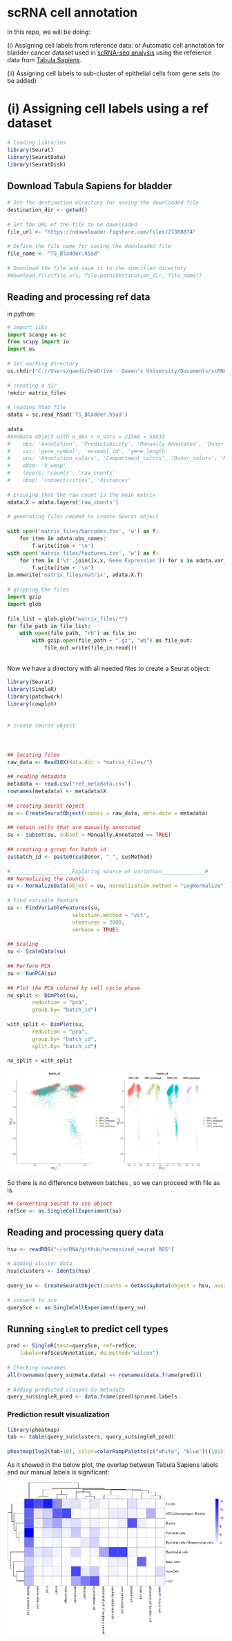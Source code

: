 # scRNA cell annotation




In this repo, we will be doing:

(i) Assigning cell labels from reference data: or Automatic cell annotation for bladder cancer dataset used in [scRNA-seq analysis](https://github.com/hamidghaedi/scRNA_seq-analysis) using the reference data from [Tabula Sapiens](https://www.science.org/doi/full/10.1126/science.abl4896?af=R). 

(ii) Assigning cell labels to sub-cluster of epithelial cells from gene sets (to be added)


# (i) Assigning cell labels using a ref dataset

```r 
# loading libraries
library(Seurat)
library(SeuratData)
library(SeuratDisk)
```

## Download Tabula Sapiens for bladder 

```r
# Set the destination directory for saving the downloaded file
destination_dir <- getwd()

# Set the URL of the file to be downloaded
file_url <- "https://ndownloader.figshare.com/files/27388874"

# Define the file name for saving the downloaded file
file_name <- "TS_Bladder.h5ad"  

# Download the file and save it to the specified directory
#download.file(file_url, file.path(destination_dir, file_name))
```

## Reading and processing ref data
in python:
```python 
# import libs
import scanpy as sc
from scipy import io
import os

# Set working directory
os.chdir("C://Users/qaedi/OneDrive - Queen's University/Documents/scRNA_cell_annotation")

# creating a dir
!mkdir matrix_files

# reading h5ad file
adata = sc.read_h5ad('TS_Bladder.h5ad')

adata
#AnnData object with n_obs × n_vars = 21568 × 58833
#    obs: 'Annotation', 'Predictability', 'Manually Annotated', 'Donor', 'Method', 'Organ', #'Compartment', 'Anatomical Information'
#    var: 'gene_symbol', 'ensembl_id', 'gene_length'
#    uns: 'Annotation_colors', 'Compartment_colors', 'Donor_colors', 'Manually Annotated_colors', #'Method_colors', 'Organ_colors', 'Propagated.Annotationcollapsed_colors', '_scvi', 'donor_colors', #'leiden', 'method_colors', 'neighbors', 'tissue_colors', 'umap'
#    obsm: 'X_umap'
#    layers: 'counts', 'raw_counts'
#    obsp: 'connectivities', 'distances'

# Ensuring that the raw count is the main matrix
adata.X = adata.layers['raw_counts']

# generating files needed to create Seurat object

with open('matrix_files/barcodes.tsv', 'w') as f:
    for item in adata.obs_names:
        f.write(item + '\n')
with open('matrix_files/features.tsv', 'w') as f:
    for item in ['\t'.join([x,x,'Gene Expression']) for x in adata.var_names]:
        f.write(item + '\n')
io.mmwrite('matrix_files/matrix', adata.X.T)

# gzipping the files
import gzip
import glob

file_list = glob.glob("matrix_files/*")
for file_path in file_list:
    with open(file_path, "rb") as file_in:
        with gzip.open(file_path + ".gz", "wb") as file_out:
            file_out.write(file_in.read())
            
```

Now we have a directory with all needed files to create a Seurat object:

```r 
library(Seurat)
library(SingleR)
library(patchwork)
library(cowplot)


# create seurat object



## locating files
raw_data <- Read10X(data.dir = "matrix_files/")

## reading metadata
metadata <- read.csv("ref_metadata.csv")
rownames(metadata) <- metadata$X

## creating Seurat object
su <- CreateSeuratObject(counts = raw_data, meta.data = metadata)

## retain cells that are manually annotated
su <- subset(su, subset = Manually.Annotated == TRUE)

## creating a group for batch id
su$batch_id <- paste0(su$Donor, "_", su$Method)

#____________________Exploring source of variation______________#
## Normalizing the counts
su <- NormalizeData(object = su, normalization.method = "LogNormalize")

# Find variable feature
su <- FindVariableFeatures(su, 
                     selection.method = "vst",
                     nfeatures = 2000, 
                     verbose = TRUE)
                     
## Scaling
su <- ScaleData(su)

## Perform PCA
su <- RunPCA(su)

## Plot the PCA colored by cell cycle phase
no_split <- DimPlot(su,
        reduction = "pca",
        group.by= "batch_id")
        
with_split <- DimPlot(su,
        reduction = "pca",
        group.by= "batch_id",
        split.by= "batch_id")
        
no_split + with_split
```
![PCA_batch_id.png](https://github.com/hamidghaedi/scRNA_cell_annotation/blob/main/image/PCA_batch_id.png)

So there is no difference between batches , so we can proceed with file as is. 

```r
## Converting Seurat to sce object
refSce <- as.SingleCellExperiment(su)
```
## Reading and processing query data

```r
hsu <- readRDS("~/scRNA/github/harmonized_seurat.RDS")

# Adding cluster data
hsu$clusters <- Idents(hsu)

query_su <- CreateSeuratObject(counts = GetAssayData(object = hsu, assay = "RNA"), meta.data = hsu@meta.data)

# convert to sce
querySce <- as.SingleCellExperiment(query_su)
```

## Running `singleR` to predict cell types

```r
pred <- SingleR(test=querySce, ref=refSce, 
    labels=refSce$Annotation, de.method="wilcox")

# Checking rownames
all(rownames(query_su@meta.data) == rownames(data.frame(pred)))

# Adding predicted classes to metadata
query_su$singleR_pred <- data.frame(pred)$pruned.labels
```
### Prediction result visualization
```r
library(pheatmap)
tab <- table(query_su$clusters, query_su$singleR_pred)

pheatmap(log2(tab+10), color=colorRampPalette(c("white", "blue"))(101))
```
As it showed in the below plot, the overlap between Tabula Sapiens labels and our manual labels is significant:

![heatmap_manual_labels_TS_labels.png](https://github.com/hamidghaedi/scRNA_cell_annotation/blob/main/image/heatmap_manual_labels_TS_labels.png)

